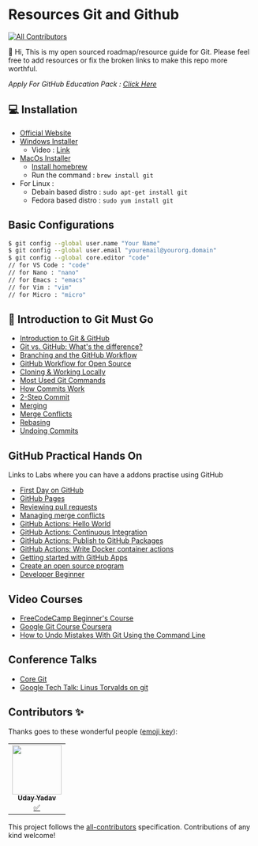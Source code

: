 # Resources Git and Github
<!-- ALL-CONTRIBUTORS-BADGE:START - Do not remove or modify this section -->
[![All Contributors](https://img.shields.io/badge/all_contributors-1-orange.svg?style=flat-square)](#contributors-)
<!-- ALL-CONTRIBUTORS-BADGE:END -->

:wave: Hi, This is my open sourced roadmap/resource guide for Git. Please feel free to add resources or fix the broken links to make this repo more worthful.

_Apply For GitHub Education Pack : [Click Here](https://education.github.com/pack)_

## :computer: Installation

- [Official Website](https://git-scm.com/)
- [Windows Installer](https://git-scm.com/downloads)
  - Video : [Link](https://www.youtube.com/watch?v=2j7fD92g-gE)
- [MacOs Installer](https://git-scm.com/download/mac)
  - [Install homebrew](https://www.youtube.com/watch?v=SELYgZvAZbU)
  - Run the command : `brew install git`
- For Linux :
  - Debain based distro : `sudo apt-get install git`
  - Fedora based distro : `sudo yum install git`

## Basic Configurations 
```sh
$ git config --global user.name "Your Name" 
$ git config --global user.email "youremail@yourorg.domain" 
$ git config --global core.editor "code"
// for VS Code : "code"
// for Nano : "nano"
// for Emacs : "emacs"
// for Vim : "vim"
// for Micro : "micro"
```

## :baby: Introduction to Git Must Go

- [Introduction to Git & GitHub](https://www.youtube.com/watch?v=vR-y_2zWrIE&list=PLWKjhJtqVAbkFiqHnNaxpOPhh9tSWMXIF)
- [Git vs. GitHub: What's the difference?](https://www.youtube.com/watch?v=wpISo9TNjfU)
- [Branching and the GitHub Workflow](https://www.youtube.com/watch?v=2GO1a1vgNrc&list=PLWKjhJtqVAbkFiqHnNaxpOPhh9tSWMXIF&index=2)
- [GitHub Workflow for Open Source](https://www.youtube.com/watch?v=4VY0kHqIqyU&list=PLWKjhJtqVAbkFiqHnNaxpOPhh9tSWMXIF&index=3)
- [Cloning & Working Locally](https://www.youtube.com/watch?v=09wR8kYT3t8&list=PLWKjhJtqVAbkFiqHnNaxpOPhh9tSWMXIF&index=4)
- [Most Used Git Commands](https://www.youtube.com/watch?v=bbanTh2CoAY&list=PLWKjhJtqVAbkFiqHnNaxpOPhh9tSWMXIF&index=5)
- [How Commits Work](https://www.youtube.com/watch?v=JXM7MO2GgGg&list=PLWKjhJtqVAbkFiqHnNaxpOPhh9tSWMXIF&index=6)
- [2-Step Commit](https://www.youtube.com/watch?v=TfbgO07ZEYE&list=PLWKjhJtqVAbkFiqHnNaxpOPhh9tSWMXIF&index=7)
- [Merging](https://www.youtube.com/watch?v=tYOl25gyuvk&list=PLWKjhJtqVAbkFiqHnNaxpOPhh9tSWMXIF&index=8)
- [Merge Conflicts](https://www.youtube.com/watch?v=sfT0WrChMrM&list=PLWKjhJtqVAbkFiqHnNaxpOPhh9tSWMXIF&index=9)
- [Rebasing](https://www.youtube.com/watch?v=PBtApBmgc1M&list=PLWKjhJtqVAbkFiqHnNaxpOPhh9tSWMXIF&index=10)
- [Undoing Commits](https://www.youtube.com/watch?v=XiFYShmnI4k&list=PLWKjhJtqVAbkFiqHnNaxpOPhh9tSWMXIF&index=11)

## GitHub Practical Hands On
Links to Labs where you can have a addons practise using GitHub

- [First Day on GitHub](https://lab.github.com/githubtraining/first-day-on-github)
- [GitHub Pages](https://lab.github.com/githubtraining/github-pages)
- [Reviewing pull requests](https://lab.github.com/githubtraining/reviewing-pull-requests)
- [Managing merge conflicts](https://lab.github.com/githubtraining/managing-merge-conflicts)
- [GitHub Actions: Hello World](https://lab.github.com/githubtraining/github-actions:-hello-world)
- [GitHub Actions: Continuous Integration](https://lab.github.com/githubtraining/github-actions:-continuous-integration)
- [GitHub Actions: Publish to GitHub Packages](https://lab.github.com/githubtraining/github-actions:-publish-to-github-packages)
- [GitHub Actions: Write Docker container actions](https://lab.github.com/githubtraining/github-actions:-write-docker-container-actions)
- [Getting started with GitHub Apps](https://lab.github.com/githubtraining/getting-started-with-github-apps)
- [Create an open source program](https://lab.github.com/githubtraining/create-an-open-source-program)
- [Developer Beginner](https://lab.github.com/curi-holdings/developer-beginner)

## Video Courses
- [FreeCodeCamp Beginner's Course](https://www.youtube.com/watch?v=RGOj5yH7evk)
- [Google Git Course Coursera](https://www.youtube.com/watch?v=PtBr0fpKyFg)
- [How to Undo Mistakes With Git Using the Command Line](https://www.youtube.com/watch?v=lX9hsdsAeTk)

## Conference Talks
- [Core Git](https://www.youtube.com/watch?v=8dhZ9BXQgc4)
- [Google Tech Talk: Linus Torvalds on git](https://www.youtube.com/watch?v=4XpnKHJAok8)

## Contributors ✨

Thanks goes to these wonderful people ([emoji key](https://allcontributors.org/docs/en/emoji-key)):

<!-- ALL-CONTRIBUTORS-LIST:START - Do not remove or modify this section -->
<!-- prettier-ignore-start -->
<!-- markdownlint-disable -->
<table>
  <tr>
    <td align="center"><a href="https://uday-yadav.web.app/"><img src="https://avatars.githubusercontent.com/u/49728410?v=4?s=100" width="100px;" alt=""/><br /><sub><b>Uday Yadav</b></sub></a><br /><a href="#tutorial-dev117uday" title="Tutorials">✅</a></td>
  </tr>
</table>

<!-- markdownlint-restore -->
<!-- prettier-ignore-end -->

<!-- ALL-CONTRIBUTORS-LIST:END -->

This project follows the [all-contributors](https://github.com/all-contributors/all-contributors) specification. Contributions of any kind welcome!